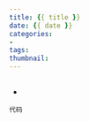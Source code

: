 ```yaml
---
title: {{ title }}
date: {{ date }}
categories: 
- 
tags: 
thumbnail: 
---
```

<!--excerpt-->

## 

### 

>
*   
```
代码
```